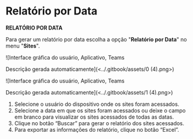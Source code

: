 # Relatório por Data

**RELATÓRIO POR DATA**

Para gerar um relatório por data escolha a opção "**Relatório por Data**" no menu "**Sites**".

![Interface gráfica do usuário, Aplicativo, Teams

Descrição gerada automaticamente](<../.gitbook/assets/0 (4).png>)

![Interface gráfica do usuário, Aplicativo, Teams

Descrição gerada automaticamente](<../.gitbook/assets/1 (4).png>)

1. Selecione o usuário do dispositivo onde os sites foram acessados.
2. Selecione a data em que os sites foram acessados ou deixe o campo em branco para visualizar os sites acessados de todas as datas.
3. Clique no botão “Buscar” para gerar o relatório dos sites acessados.
4. Para exportar as informações do relatório, clique no botão “Excel”.
